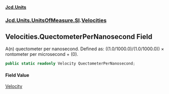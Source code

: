 #### [Jcd.Units](index.md 'index')
### [Jcd.Units.UnitsOfMeasure.SI](Jcd.Units.UnitsOfMeasure.SI.md 'Jcd.Units.UnitsOfMeasure.SI').[Velocities](Velocities.md 'Jcd.Units.UnitsOfMeasure.SI.Velocities')

## Velocities.QuectometerPerNanosecond Field

A(n) quectometer per nanosecond. Defined as: ((1.0/1000.0)/(1.0/1000.0)) × rontometer per microsecond + (0).

```csharp
public static readonly Velocity QuectometerPerNanosecond;
```

#### Field Value
[Velocity](Velocity.md 'Jcd.Units.UnitTypes.Velocity')